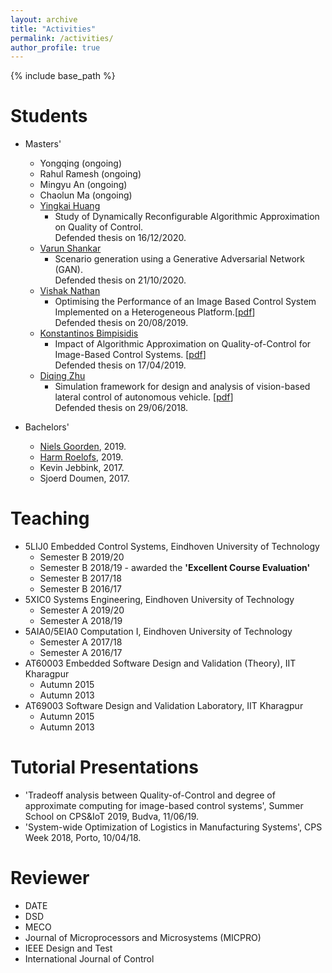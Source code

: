 ```yaml
---
layout: archive
title: "Activities"
permalink: /activities/
author_profile: true
---
```


{% include base_path %}

Students
======
* Masters'
  * Yongqing (ongoing)
  * Rahul Ramesh (ongoing)
  * Mingyu An (ongoing)
  * Chaolun Ma (ongoing)
  * [Yingkai Huang](https://www.linkedin.com/in/yingkai-huang-54506a202/)
     * Study of Dynamically Reconfigurable Algorithmic Approximation on Quality of Control.<br/> Defended thesis on 16/12/2020.
  * [Varun Shankar](https://www.linkedin.com/in/varun-sankar-79697778/) 
     * Scenario generation using a Generative Adversarial Network (GAN).<br/> Defended thesis on 21/10/2020.
  * [Vishak Nathan](https://www.linkedin.com/in/vishak-nathan-b65975a3/) 
     * Optimising the Performance of an Image Based Control System Implemented on a Heterogeneous Platform.[[pdf](https://pure.tue.nl/ws/portalfiles/portal/139352232/Thesis_VishakNathan.pdf)] <br/> Defended thesis on 20/08/2019. 
  * [Konstantinos Bimpisidis](https://www.linkedin.com/in/kbimpisidis/)
    * Impact of Algorithmic Approximation on Quality-of-Control for Image-Based Control Systems. [[pdf](https://research.tue.nl/files/130174946/K.Bimpisidis_Thesis_Final_Report.pdf)] <br/> Defended thesis on 17/04/2019.
  * [Diqing Zhu](https://www.linkedin.com/in/diqing/) 
    * Simulation framework for design and analysis of vision-based lateral control of autonomous vehicle. [[pdf](https://pure.tue.nl/ws/portalfiles/portal/109641961/Zhu._D.pdf)] <br/>Defended thesis on 29/06/2018. 

* Bachelors'
  * [Niels Goorden](https://www.linkedin.com/in/niels-goorden-229307184/), 2019.
  * [Harm Roelofs](https://www.linkedin.com/in/harm-roelofs/), 2019.
  * Kevin Jebbink, 2017.
  * Sjoerd Doumen, 2017.
  

Teaching
======
* 5LIJ0 Embedded Control Systems, Eindhoven University of Technology
  * Semester B 2019/20
  * Semester B 2018/19 - awarded the **'Excellent Course Evaluation'**
  * Semester B 2017/18
  * Semester B 2016/17
* 5XIC0 Systems Engineering, Eindhoven University of Technology
  * Semester A 2019/20
  * Semester A 2018/19
* 5AIA0/5EIA0 Computation I, Eindhoven University of Technology
  * Semester A 2017/18
  * Semester A 2016/17
* AT60003 Embedded Software Design and Validation (Theory), IIT Kharagpur
  * Autumn 2015
  * Autumn 2013
* AT69003 Software Design and Validation Laboratory, IIT Kharagpur
  * Autumn 2015
  * Autumn 2013

Tutorial Presentations
======
 * 'Tradeoff analysis between Quality-of-Control and degree of approximate computing for image-based control systems', Summer School on CPS&IoT 2019, Budva, 11/06/19.
 * 'System-wide Optimization of Logistics in Manufacturing Systems', CPS Week 2018, Porto, 10/04/18.
 
Reviewer
======
* DATE
* DSD
* MECO
* Journal of Microprocessors and Microsystems (MICPRO)
* IEEE Design and Test
* International Journal of Control
